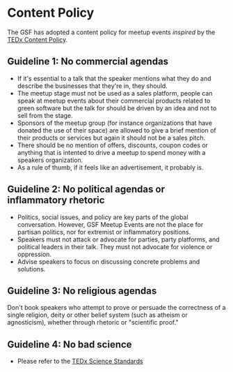 # Content Policy

The GSF has adopted a content policy for meetup events *inspired* by the [TEDx Content Policy](https://pb-assets.tedcdn.com/system/baubles/files/000/008/468/original/tedx_content_guidelines_fact_check.pdf?1588684684).

## Guideline 1: No commercial agendas

- If it's essential to a talk that the speaker mentions what they do and describe the businesses that they're in, they should. 
- The meetup stage must not be used as a sales platform, people can speak at meetup events about their commercial products related to green software but the talk for should be driven by an idea and not to sell from the stage.
- Sponsors of the meetup group (for instance organizations that have donated the use of their space) are allowed to give a brief mention of their products or services but again it should not be a sales pitch.
- There should be no mention of offers, discounts, coupon codes or anything that is intented to drive a meetup to spend money with a speakers organization.
- As a rule of thumb, if it feels like an advertisement, it probably is.

## Guideline 2: No political agendas or inflammatory rhetoric

- Politics, social issues, and policy are key parts of the global conversation. However, GSF Meetup Events are not the place for partisan politics, nor for extremist or inflammatory positions.
- Speakers must not attack or advocate for parties, party platforms, and political leaders in their talk. They must not advocate for violence or oppression. 
- Advise speakers to focus on discussing concrete problems and solutions.

## Guideline 3: No religious agendas

Don't book speakers who attempt to prove or persuade the correctness of a single religion, deity or other belief system (such as atheism or agnosticism), whether through rhetoric or "scientific proof." 

## Guideline 4: No bad science

- Please refer to the [TEDx Science Standards](https://www.ted.com/about/our-organization/our-policies-terms/ted-science-standards)
